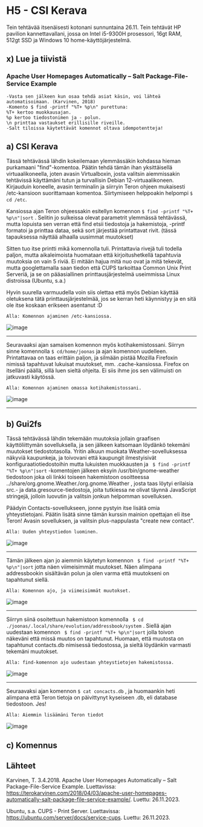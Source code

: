 # H5 - CSI Kerava

Tein tehtävää itsenäisesti kotonani sunnuntaina 26.11. Tein tehtävät HP pavilion kannettavallani, jossa on Intel i5-9300H prosessori, 16gt RAM, 512gt SSD ja Windows 10 home-käyttöjärjestelmä.

## x) Lue ja tiivistä

### Apache User Homepages Automatically – Salt Package-File-Service Example

```
-Vasta sen jälkeen kun osaa tehdä asiat käsin, voi lähteä automatisoimaan. (Karvinen, 2018)
-Komento $ find -printf "%T+ %p\n" purettuna:
%T+ kertoo muokkausajan.
%p kertoo tiedostonimen ja - polun.
\n printtaa vastaukset erillisille riveille.
-Salt tiloissa käytettävät komennot oltava idempotentteja!
```

## a) CSI Kerava

Tässä tehtävässä lähdin kokeilemaan ylemmässäkin kohdassa hieman purkamaani "find"-komentoa. Päätin tehdä tämän ihan yksittäisellä virtuaalikoneella, joten avasin Virtualboxin, josta valitsin aiemmissakin tehtävissä käyttämäni tutun ja turvallisin Debian 12-virtuaalikoneen. Kirjauduin koneelle, avasin terminalin ja siirryin Teron ohjeen mukaisesti /etc-kansioon suorittamaan komentoa. Siirtymiseen helppoakin helpompi `$ cd /etc`. 

Kansiossa ajan Teron ohjeessakin esitellyn komennon `$ find -printf "%T+ %p\n"|sort` . Selitin jo sulkeissa olevat parametrit ylemmässä tehtävässä, mutta lopuista sen verran että find etsii tiedostoja ja hakemistoja, -printf formatoi ja printtaa dataa, sekä sort järjestää printattavat rivit. (tässä tapauksessa näyttää alhaalla uusimmat muutokset)

Sitten tuo itse printti mikä komennolla tuli. Printattavia rivejä tuli todella paljon, mutta aikaleimoista huomataan että kirjoitushetkellä tapahtuvia muutoksia on vain 5 riviä. Ei mitään hajua mitä nuo ovat ja mitä tekevät, mutta googlettamalla saan tiedon että CUPS tarkoittaa Common Unix Print Serveriä, ja se on pääasiallinen printtausjärjestelmä useimmissa Linux distroissa (Ubuntu, s.a.)

Hyvin suurella varmuudella voin siis olettaa että myös Debian käyttää oletuksena tätä printtausjärjestelmää, jos se kerran heti käynnistyy ja en sitä ole itse koskaan erikseen asentanut :D

`Alla: Komennon ajaminen /etc-kansiossa.`

![image](https://github.com/hautadata/palvelintenhallinta-jh/assets/148875340/a152fd4a-5219-450c-8863-f252d0aca586)

---

Seuravaaksi ajan samaisen komennon myös kotihakemistossani. Siirryn sinne komennolla `$ cd/home/joonas` ja ajan komennon uudelleen. Printattavaa on taas erittäin paljon, ja silmään pistää Mozilla Firefoxin nimissä tapahtuvat lukuisat muutokset, mm. .cache-kansiossa. Firefox on itselläni päällä, sillä luen sieltä ohjeita. Ei siis ihme jos sen välimuisti on jatkuvasti käytössä. 

`Alla: Komennon ajaminen omassa kotihakemistossani.`

![image](https://github.com/hautadata/palvelintenhallinta-jh/assets/148875340/0e907b73-2796-44a5-b44e-28d0e04b288f)

---

## b) Gui2fs

Tässä tehtävässä lähdin tekemään muutoksia jollain graafisen käyttöliittymän sovelluksella, ja sen jälkeen katsomaan löydänkö tekemäni muutokset tiedostotasolla. Yritin alkuun muokata Weather-sovelluksessa näkyviä kaupunkeja, ja toivovani että kaupungit ilmestyisivät konfiguraatiotiedostoihin mutta lukuisten muokkausten ja ` $ find -printf "%T+ %p\n"|sort` -komentojen jälkeen eksyin /usr/bin/gnome-weather tiedostoon joka oli linkki toiseen hakemistoon osoitteessa ../share/org.gnome.Weather./org.gnome.Weather , josta taas löytyi erilaisia src.- ja data.gresource-tiedostoja, joita tutkiessa ne olivat täynnä JavaScript stringejä, jolloin luovutin ja valitsin jonkun helpomman sovelluksen.

Päädyin Contacts-sovellukseen, jonne pystyin itse lisätä omia yhteystietojani. Päätin lisätä sinne tämän kurssin mainion opettajan eli itse Teron! Avasin sovelluksen, ja valitsin plus-nappulasta "create new contact".

`Alla: Uuden yhteystiedon luominen.`

![image](https://github.com/hautadata/palvelintenhallinta-jh/assets/148875340/600a0bb7-1309-4613-b4b3-5e03fda65299)

---

Tämän jälkeen ajan jo aiemmin käytetyn komennon ` $ find -printf "%T+ %p\n"|sort` jotta näen viimeisimmät muutokset. Näen alimpana addressbookin sisältävän polun ja olen varma että muutokseni on tapahtunut siellä. 

`Alla: Komennon ajo, ja viimeisimmät muutokset.`

![image](https://github.com/hautadata/palvelintenhallinta-jh/assets/148875340/4f55f669-cb56-444a-b5b7-bae514e82288)

---

Siirryn siinä osoitettuun hakemistoon komennolla ` $ cd ./joonas/.local/share/evolution/addressbook/system` . Siellä ajan uudestaan komennon ` $ find -printf "%T+ %p\n"|sort` jolla toivon näkeväni että missä muutos on tapahtunut. Huomaan, että muutosta on tapahtunut contacts.db nimisessä tiedostossa, ja sieltä löydänkin varmasti tekemäni muutokset.

`Alla: find-komennon ajo uudestaan yhteystietojen hakemistossa.`

![image](https://github.com/hautadata/palvelintenhallinta-jh/assets/148875340/e6d735f2-11c4-4b82-be8b-11bceccbeb7c)

---

Seuraavaksi ajan komennon `$ cat concacts.db` , ja huomaankin heti alimpana että Teron tietoja on päivittynyt kyseiseen .db, eli database tiedostoon. Jes!

`Alla: Aiemmin lisäämäni Teron tiedot`

![image](https://github.com/hautadata/palvelintenhallinta-jh/assets/148875340/1c92a823-cad6-4dc5-88a3-e8461a6a601b)

## c) Komennus



## Lähteet

Karvinen, T. 3.4.2018. Apache User Homepages Automatically – Salt Package-File-Service Example. Luettavissa: https://terokarvinen.com/2018/04/03/apache-user-homepages-automatically-salt-package-file-service-example/. Luettu: 26.11.2023.

Ubuntu, s.a. CUPS - Print Server. Luettavissa: https://ubuntu.com/server/docs/service-cups. Luettu: 26.11.2023.
